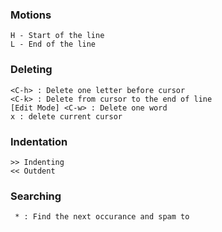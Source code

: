 ### Motions
	H - Start of the line
	L - End of the line
### Deleting
	<C-h> : Delete one letter before cursor
	<C-k> : Delete from cursor to the end of line
	[Edit Mode] <C-w> : Delete one word
	x : delete current cursor
### Indentation
	>> Indenting
	<< Outdent
### Searching
	 * : Find the next occurance and spam to

